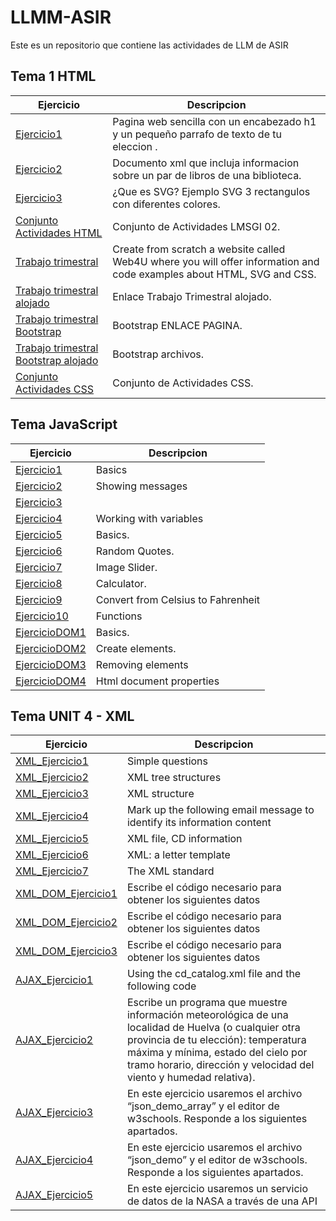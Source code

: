 # LLMM-ASIR
Este es un repositorio que contiene las actividades de LLM de ASIR

## Tema 1 HTML

Ejercicio | Descripcion
----------|------------
[Ejercicio1](/Tema1/pagina.html) |Pagina web sencilla con un encabezado h1 y un pequeño parrafo de texto de tu eleccion .
[Ejercicio2](/Tema1/biblioteca.xml) |Documento xml que incluja informacion sobre un par de libros de una biblioteca.
[Ejercicio3](/Tema1/rectangulos.svg) |¿Que es SVG? Ejemplo SVG 3 rectangulos con diferentes colores.
[Conjunto Actividades HTML](/Tema1/LMSGI_02_Actividades/README.md) | Conjunto de Actividades LMSGI 02.
[Trabajo trimestral](https://github.com/MarioCF05/TrabajoTrimestral) |Create from scratch a website called Web4U where you will offer information and code examples about HTML, SVG and CSS.
[Trabajo trimestral alojado](https://mariocf05.github.io/TrabajoTrimestral/) | Enlace Trabajo Trimestral alojado.
[Trabajo trimestral Bootstrap](https://mariocf05.github.io/Bootstrap/) | Bootstrap ENLACE PAGINA.
[Trabajo trimestral Bootstrap alojado](https://github.com/MarioCF05/Bootstrap) | Bootstrap archivos.
[Conjunto Actividades CSS](/Tema1/LMSGI_02_Actividades_CSS/README.md) | Conjunto de Actividades CSS.

## Tema JavaScript

Ejercicio | Descripcion
----------|------------
[Ejercicio1](/temajava/Ejer_1) | Basics
[Ejercicio2](/temajava/Ejer_2) | Showing messages
[Ejercicio3](/temajava/Ejer_3) | 
[Ejercicio4](/temajava/Ejer_4) | Working with variables
[Ejercicio5](/temajava/Ejer_5) | Basics.
[Ejercicio6](/temajava/Ejer_6) | Random Quotes.
[Ejercicio7](/temajava/Ejer_7) | Image Slider.
[Ejercicio8](/temajava/Ejer_8) | Calculator.
[Ejercicio9](/temajava/Ejer_9) | Convert from Celsius to Fahrenheit
[Ejercicio10](/temajava/Ejer_10) | Functions
[EjercicioDOM1](/temajava/DOM/Ejer_1) | Basics.
[EjercicioDOM2](/temajava/DOM/Ejer_2) | Create elements.
[EjercicioDOM3](/temajava/DOM/Ejer_3) | Removing elements
[EjercicioDOM4](/temajava/DOM/Ejer_4) | Html document properties

## Tema UNIT 4 - XML

Ejercicio | Descripcion
----------|------------
[XML_Ejercicio1]() | Simple questions
[XML_Ejercicio2]() | XML tree structures
[XML_Ejercicio3]() | XML structure
[XML_Ejercicio4]() | Mark up the following email message to identify its information content
[XML_Ejercicio5]() | XML file, CD information
[XML_Ejercicio6]() | XML: a letter template
[XML_Ejercicio7]() | The XML standard
[XML_DOM_Ejercicio1]() | Escribe el código necesario para obtener los siguientes datos
[XML_DOM_Ejercicio2]() | Escribe el código necesario para obtener los siguientes datos
[XML_DOM_Ejercicio3]() | Escribe el código necesario para obtener los siguientes datos
[AJAX_Ejercicio1]() | Using the cd_catalog.xml file and the following code
[AJAX_Ejercicio2]() | Escribe un programa que muestre información meteorológica de una localidad de Huelva (o cualquier otra provincia de tu elección): temperatura máxima y mínima, estado del cielo por tramo horario, dirección y velocidad del viento y humedad relativa).
[AJAX_Ejercicio3]() | En este ejercicio usaremos el archivo “json_demo_array” y el editor de w3schools. Responde a los siguientes apartados.
[AJAX_Ejercicio4]() | En este ejercicio usaremos el archivo “json_demo” y el editor de w3schools. Responde a los siguientes apartados.
[AJAX_Ejercicio5]() | En este ejercicio usaremos un servicio de datos de la NASA a través de una API
